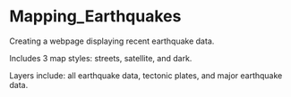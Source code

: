 # Mapping_Earthquakes
Creating a webpage displaying recent earthquake data. 

Includes 3 map styles: streets, satellite, and dark. 

Layers include: all earthquake data, tectonic plates, and major earthquake data. 
